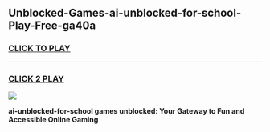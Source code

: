 
## Unblocked-Games-ai-unblocked-for-school-Play-Free-ga40a
<h3>
<a href="https://premium76.site?title=ai-unblocked-for-school&ref=23A">CLICK TO PLAY</a></h3>
<hr>

<h3>
<a href="https://premium76.site?title=ai-unblocked-for-school&ref=23A">CLICK 2 PLAY</a>
  
</h3>

<a href="https://premium76.site?title=ai-unblocked-for-school&ref=23A"><img src="https://clearcache.store/games.png"></a>


**ai-unblocked-for-school games unblocked: Your Gateway to Fun and Accessible Online Gaming**
